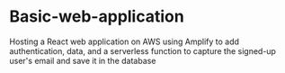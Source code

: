 # Basic-web-application
Hosting a React web application on AWS using Amplify to add authentication, data, and a serverless function to capture the signed-up user's email and save it in the database
